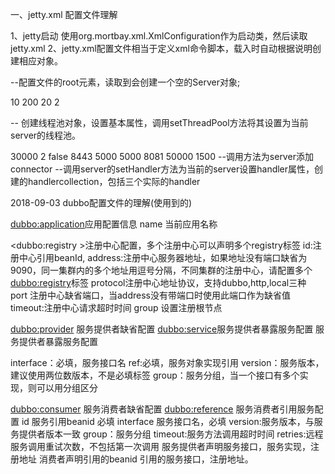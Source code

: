 一、jetty.xml 配置文件理解
   
1、jetty启动 使用org.mortbay.xml.XmlConfiguration作为启动类，然后读取jetty.xml
2、jetty.xml配置文件相当于定义xml命令脚本，载入时自动根据说明创建相应对象。

<Configure id="Server" class="org.mortbay.jetty.Server">  --配置文件的root元素，读取到会创建一个空的Server对象;

<Set name="ThreadPool">  
  
  <New class="org.mortbay.thread.QueuedThreadPool">  
    <Set name="minThreads">10</Set>  
    <Set name="maxThreads">200</Set>  
    <Set name="lowThreads">20</Set>  
    <Set name="SpawnOrShrinkAt">2</Set>  
  </New>  
  
  <!-- Optional Java 5 bounded threadpool with job queue   
  <New class="org.mortbay.thread.concurrent.ThreadPool">  
    <Set name="corePoolSize">50</Set>  
    <Set name="maximumPoolSize">50</Set>  
  </New>  
  -->  
</Set>       -- 创建线程池对象，设置基本属性，调用setThreadPool方法将其设置为当前server的线程池。

<Call name="addConnector">  
  <Arg>  
      <New class="org.mortbay.jetty.nio.SelectChannelConnector">  
        <Set name="host"><SystemProperty name="jetty.host" /></Set>  
        <Set name="port"><SystemProperty name="jetty.port" default="8080"/></Set>  
        <Set name="maxIdleTime">30000</Set>  
        <Set name="Acceptors">2</Set>  
        <Set name="statsOn">false</Set>  
        <Set name="confidentialPort">8443</Set>  
 <Set name="lowResourcesConnections">5000</Set>  
 <Set name="lowResourcesMaxIdleTime">5000</Set>  
      </New>  
  </Arg>  
</Call>  

<Call name="addConnector">  
  <Arg>  
      <New class="org.mortbay.jetty.bio.SocketConnector">  
        <Set name="port">8081</Set>  
        <Set name="maxIdleTime">50000</Set>  
        <Set name="lowResourceMaxIdleTime">1500</Set>  
      </New>  
  </Arg>  
</Call>  --调用方法为server添加connector

<Set name="handler">  
  <New id="Handlers" class="org.mortbay.jetty.handler.HandlerCollection">  
    <Set name="handlers">  
     <Array type="org.mortbay.jetty.Handler">  
       <Item>  
         <New id="Contexts" class="org.mortbay.jetty.handler.ContextHandlerCollection"/>  
       </Item>  
       <Item>  
         <New id="DefaultHandler" class="org.mortbay.jetty.handler.DefaultHandler"/>  
       </Item>  
       <Item>  
         <New id="RequestLog" class="org.mortbay.jetty.handler.RequestLogHandler"/>  
       </Item>  
     </Array>  
    </Set>  
  </New>  
</Set>   --调用server的setHandler方法为当前的server设置handler属性，创建的handlercollection，包括三个实际的handler

2018-09-03 dubbo配置文件的理解(使用到的)

<dubbo:application>应用配置信息
name 当前应用名称

<dubbo:registry >注册中心配置，多个注册中心可以声明多个registry标签
id:注册中心引用beanId,
address:注册中心服务器地址，如果地址没有端口缺省为9090，同一集群内的多个地址用逗号分隔，不同集群的注册中心，请配置多个<dubbo:registry>标签
protocol注册中心地址协议，支持dubbo,http,local三种
port 注册中心缺省端口，当address没有带端口时使用此端口作为缺省值
timeout:注册中心请求超时时间
group 设置注册根节点

<dubbo:provider> 服务提供者缺省配置
<dubbo:service>服务提供者暴露服务配置 服务提供者暴露服务配置

interface：必填，服务接口名
ref:必填，服务对象实现引用
version：服务版本，建议使用两位数版本，不是必填标签
group：服务分组，当一个接口有多个实现，则可以用分组区分

<dubbo:consumer> 服务消费者缺省配置
<dubbo:reference> 服务消费者引用服务配置
id 服务引用beanid 必填
    interface 服务接口名，必填
    version:服务版本，与服务提供者版本一致
    group：服务分组
    timeout:服务方法调用超时时间
    retries:远程服务调用重试次数，不包括第一次调用
服务提供者声明服务接口，服务实现，注册地址
消费者声明引用的beanid 引用的服务接口，注册地址。

